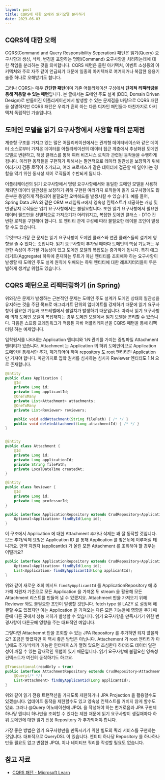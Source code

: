 ```yaml
---
layout: post
title: CQRS에 대한 오해와 읽기모델 분리하기
date: 2023-06-03
---
```


## CQRS에 대한 오해

CQRS(Command and Query Responsibility Seperation) 패턴은 읽기(Query) 요구사항과 생성, 삭제, 변경을 포함하는 명령(Command) 요구사항을 처리하는데에 대한 책임을 분리하는 것을 의미합니다. CQRS 패턴은 클린 아키텍처, 이벤트 소싱등의 아키텍처와 주로 자주 같이 언급되기 때문에 일종의 아키텍처로 여겨지거나 복잡한 응용기술중 하나로 오해받기도 합니다.

그러나 CQRS는 매우 **간단한 패턴**이며 기존 어플리케이션 구성에서 **단계적 리팩터링을 통해 적용할 수 있는 패턴**입니다. 본 글에서는 도메인 주도 설계 (DDD, Domain Driven Design)로 만들어진 어플리케이션에서 발생할 수 있는 문제점을 바탕으로 CQRS 패턴을 설명하지만 CQRS 패턴은 우리가 흔히 아는 다른 디자인 패턴들과 마찬가지로 아키텍처 독립적인 기술입니다.


## 도메인 모델을 읽기 요구사항에서 사용할 때의 문제점

계층형 구조를 가지고 있는 많은 어플리케이션에서는 관계형 데이터베이스와 같은 데이터 소스로부터 가져온 데이터를 어플리케이션의 데이터 접근 계층에서 추상화된 도메인 모델로 변환하고, 해당 클래스를 통해 여러 비즈니스 로직과 관련된 동작들을 수행하게 됩니다. 이러한 동작들을 구현하기 위해서는 필연적으로 데이터 일관성을 보장하기 위해 여러가지 검증 로직이 추가되고, 여러 프로세스가 같은 데이터에 접근할 때 일어나는 경합을 막기 위한 동시성 제어 로직들이 수반되게 됩니다.

어플리케이션의 읽기 요구사항에서 명령 요구사항에서와 동일한 도메인 모델을 사용하게되면 데이터 일관성을 보장하기 위해 구현된 여러가지 로직들이 읽기 요구사항에도 많은부분 동일하게 적용되어 불필요한 오버헤드를 발생시킬 수 있습니다. 예를 들어, Spring Data JPA 와 같은 ORM 프레임워크에서 영속성 컨텍스트가 제공하는 캐싱 및 변경감지 로직들은 읽기 요구사항에서는 불필요합니다. 또한 읽기 요구사항에서 필요한 데이터 필드만을 선별적으로 가져오기가 어려워지고, 복잡한 도메인 클래스 - DTO 간 변환 로직을 구현해야 합니다. 또 엔티티 관계 구성에 따라 불필요한 테이블 조인이 발생할 수도 있습니다.

무엇보다 가장 큰 문제는 읽기 요구사항이 도메인 클래스와 연관 클래스들의 설계에 영향을 줄 수 있다는 것입니다. 읽기 요구사항이 추가될 때마다 도메인의 핵심 기능과는 무관한 속성이 추가될 가능성이 있고 도메인 모델의 복잡도는 증가하게 됩니다. 특히 애그리거트(Aggregate) 하위에 존재하는 루트가 아닌 엔티티를 조회해야 하는 요구사항이 발생할 때 도메인 주도 설계 원칙에 위배되는 하위 엔티티에 대한 레포지터리들이 무분별하게 생겨날 위험도 있습니다.


## CQRS 패턴으로 리팩터링하기 (in Spring)

위와같은 문제가 발생하는 근본적인 문제는 도메인 주도 설계가 도메인 상태의 일관성을 유지하는 것을 주된 목표로 애그리거트 단위의 업데이트를 강제하기 때문에 읽기 요구사항이 필요한 기능과 코드레벨에서 불일치가 발생하기 때문입니다. 따라서 읽기 요구사항에 의해 도메인 모델이 복잡해지는 경우 도메인 모델에서 읽기 모델을 분리할 수 있습니다. 다음은 스프링 프레임워크가 적용된 자바 어플리케이션을 CQRS 패턴을 통해 리팩터링 하는 예제입니다.

입학원서를 나타내는 Application 엔티티와 1:N 관계를 가지는 증빙파일 Attachment 엔티티가 있습니다. Attachment 는 Application 의 하위 도메인이므로 Application 도메인을 통해서만 추가, 제거되어야 하며 repository 도 root 엔티티인 Application 만 가져야 합니다. 마찬가지로 입학 원서를 심사하는 심사자 Reviewer 엔티티도 1:N 으로 존재합니다.


```java
@Entity
public class Application {
    @Id
    private Long id;
    private Long applicantId;
    @OneToMany
    private List<Attachment> attachments;
    @OneToMany
    private List<Reviewer> reviewers;

    public void addAttachment(String filePath) { /* */ }
    public void deleteAttachment(Long attachmentId) { /* */ }
}


@Entity
public class Attachment {
    @Id
    private Long id;
    private Long applicationId;
    private String filePath;
    private LocalDateTime createdAt;
}

@Entity
public class Reviewer {
    @Id
    private Long id;
    private Long professorId;
}

public interface ApplicationRepository extends CrudRepository<Application, Long> {
    Optional<Application> findById(Long id);
}
```

이 구조에서 Application 에 대한 Attachment 추가나 삭제는 꽤 잘 동작할 것입니다. 모든 추가/삭제 요청은 Application ID 를 통해 Application 를 찾은뒤에 이루어질 테니까요. 만약 지원자 (applicantId) 가 올린 모든 Attachment 를 조회해야 할 경우는 어떨까요?

```java
public interface ApplicationRepository extends CrudRepository<Application, Long> {
    Optional<Application> findById(Long id);
    List<Application> findByApplicantId(Long applicantId);
}
```

위와 같이 새로운 조회 메서드 `findByApplicantId` 를 ApplicationRepository 에 추가해 지원자 기준으로 모든 Application 을 가져온 뒤 stream 을 활용해 모든 Attachment 리스트를 만들어 낼 수 있겠지요. Attachment 만을 가져오기 위해 Reviewer 와도 불필요한 조인이 발생할 것입니다. fetch type 을 LAZY 로 설정해 해결할 수도 있겠지만 이는 Application 을 가져오는 다른 모든 기능들에 영향을 주기 때문에 다른 곳에서 성능 저하가 발생할 수 있습니다. 읽기 요구사항을 만족시키기 위한 변경사항이 다른곳에 영향을 주는 대표적인 예입니다.

그렇다면 Attachemnt 만을 조회할 수 있는 JPA Repository 를 추가하면 되지 않을까요? 조금은 맞았지만 이 역시 좋은 방법은 아닙니다. Attachement 가 root 엔티티가 아님에도 추가/삭제가 가능한 인터페이스가 열려 있으면 조심한다 하더라도 데이터 일관성이 깨질 수 있는 잠재적인 위험이 있기 때문입니다. 읽기 요구사항에 불필요한 영속성 컨텍스트가 여전히 동작하기도 하고요.

```java
@Transactional(readOnly = true)
public interface AttachmentRepository extends CrudRepository<Attachment, Long> {
    @Query(/* */)
    List<Attachment> findByApplicantId(Long applicantId);
}
```

위와 같이 읽기 전용 트랜잭션을 가지도록 제한하거나 JPA Projection 을 활용할수도 있겠습니다. 업데이트 동작을 제한할수도 있고 영속성 컨텍스트를 거치지 않게 할수도 있죠. 그러나 @Query 어노테이션에 JPQL 을 작성해야 하는 번거로움과 JPA 구현체 하나당 엔티티 하나만을 조회할 수 있다는 제한 때문에 읽기 요구사항이 생길때마다 하위 도메인에 대한 읽기 전용 Repository 가 추가되어야 합니다.

가장 좋은 방법은 읽기 요구사항만을 만족시키기 위한 별도의 쿼리 서비스를 구현하는 것입니다. 대표적으로 QueryDSL 이 있습니다. 엔티티 하나당 Repository 를 하나하나 만들 필요도 없고 번잡한 JPQL 이나 네이티브 쿼리를 작성할 필요도 없습니다.


## 참고 자료
- [CQRS 패턴 - Microsoft Learn](https://learn.microsoft.com/ko-kr/azure/architecture/patterns/cqrs)